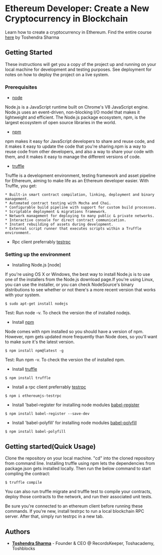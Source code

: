 # Ethereum Developer: Create a New Cryptocurrency in Blockchain
Learn how to create a cryptocurrency in Ethereum. Find the entire course [here](https://www.toshacademy.com/courses/ethereum-developer-create-a-new-cryptocurrency-with-ethereum) by Toshendra Sharma 

## Getting Started

These instructions will get you a copy of the project up and running on your local machine for development and testing purposes. See deployment for notes on how to deploy the project on a live system.

### Prerequisites

* [node](https://nodejs.org/en/download/)

Node.js is a JavaScript runtime built on Chrome's V8 JavaScript engine. Node.js uses an event-driven, non-blocking I/O model that makes it lightweight and efficient. The Node.js package ecosystem, npm, is the largest ecosystem of open source libraries in the world.


* [npm](https://www.npmjs.com/package/npm)

npm makes it easy for JavaScript developers to share and reuse code, and it makes it easy to update the code that you're sharing.npm is a way to reuse code from other developers, and also a way to share your code with them, and it makes it easy to manage the different versions of code.


* [truffle](https://www.npmjs.com/package/truffle/tutorial)

Truffle is a development environment, testing framework and asset pipeline for Ethereum, aiming to make life as an Ethereum developer easier. With Truffle, you get:

    * Built-in smart contract compilation, linking, deployment and binary management.
    * Automated contract testing with Mocha and Chai.
    * Configurable build pipeline with support for custom build processes.
    * Scriptable deployment & migrations framework.
    * Network management for deploying to many public & private networks.
    * Interactive console for direct contract communication.
    * Instant rebuilding of assets during development.
    * External script runner that executes scripts within a Truffle environment.


* Rpc client preferrably [testrpc](https://www.npmjs.com/package/ethereumjs-testrpc/tutorial)

### Setting up the environment

* Installing Node.js [node] 

If you're using OS X or Windows, the best way to install Node.js is to use one of the installers from the Node.js download page.If you're     using Linux, you can use the installer, or you can check NodeSource's binary distributions to see whether or not there's a more recent version that works with your system.

```
$ sudo apt-get install nodejs 
```
Test: Run node -v. To check the version the of installed nodejs.

* Install [npm](https://www.npmjs.com/package/npm)

Node comes with npm installed so you should have a version of npm. However, npm gets updated more frequently than Node does, so you'll want to make sure it's the latest version.

```
$ npm install npm@latest -g
```
Test: Run npm -v. To check the version the of installed npm.

* Install [truffle](https://www.npmjs.com/package/truffle/tutorial)
```
$ npm install truffle
```
* Install a rpc client preferrably [testrpc](https://www.npmjs.com/package/ethereumjs-testrpc/tutorial)
```
$ npm i ethereumjs-testrpc
```
* Install 'babel-register for installing node modules [babel-register](https://www.npmjs.com/package/babel-register)
```
$ npm install babel-register --save-dev
```
* Install 'babel-polyfill' for installing node modules [babel-polyfill](https://www.npmjs.com/package/babel-polyfill/tutorial)
```
$ npm install babel-polyfill
```

## Getting started(Quick Usage)

Clone the repository on your local machine.
"cd" into the cloned repository from command line.
Installing truffle using npm lets the dependencies from package.json gets installed locally.
Then run the below command to start compling the contract:

```
$ truffle compile
```

You can also run truffle migrate and truffle test to compile your contracts, deploy those contracts to the network, and run their associated unit tests.

Be sure you're connected to an ethereum client before running these commands. If you're new, install testrpc to run a local blockchain RPC server. After that, simply run testrpc in a new tab.

## Authors

* [**Toshendra Sharma**](https://www.udemy.com/user/toshendrasharma2/)  - Founder & CEO @ RecordsKeeper, Toshacademy, Toshblocks
